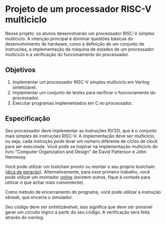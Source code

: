 # Projeto de um processador RISC-V multiciclo

Nesse projeto, os alunos desenvolverão um processador RISC-V simples multiciclo. A intenção principal é dominar questões básicas do desenvolvimento de hardware, como a definição de um conjunto de instruções, a implementação da máquina de estados de um processador multiciclo e a verificação do funcionamento do processador.

## Objetivos

1. Implementar um processador RISC-V simples multiciclo em Verilog sintetizável. 
2. Implementar um conjunto de testes para verificar o funcionamento do processador.
3. Executar programas implementados em C no processador.

## Especificação

Seu processador deve implementar as instruções RV32I, que é o conjunto mais simples de instruções RISC-V. A implementação deve ser multiciclo, ou seja, cada instrução pode levar um número diferente de ciclos de clock para ser executada. Você pode se inspirar na implementação multiciclo do livro "Computer Organization and Design" de David Patterson e John Hennessy.

Você pode utilizar um toolchain pronto ou montar o seu próprio toolchain ([dica de geração](https://github.com/riscv-collab/riscv-gnu-toolchain)). Alternativamente, para esse primeiro trabalho, você pode utilizar um montador [online](https://riscvasm.lucasteske.dev) (existem outros, fique à vontade para utilizar o que achar mais conveniente).

Como método de encerramento do programa, você pode utilizar a instrução *ebreak*, que encerra o simulador.

Seu código deve ser sintetizávelvel, isso significa que deve ser possível gerar um circuito lógico a partir do seu código. A verificação será feita através do iverilog.

